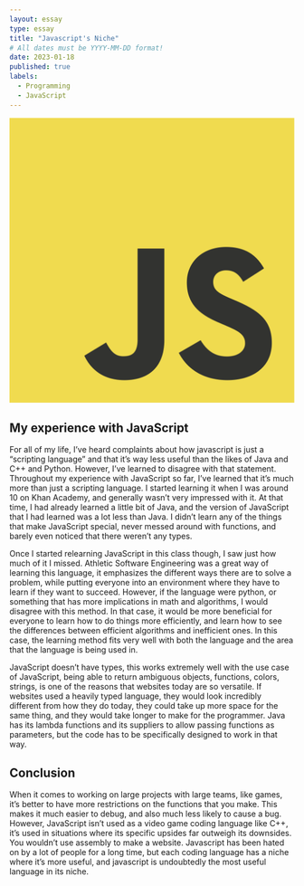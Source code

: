 ```yaml
---
layout: essay
type: essay
title: "Javascript's Niche"
# All dates must be YYYY-MM-DD format!
date: 2023-01-18
published: true
labels:
  - Programming
  - JavaScript
---
```


<img class="img-fluid" src="../img/JavaScript-logo.png"></img>
## My experience with JavaScript
  For all of my life, I’ve heard complaints about how javascript is just a “scripting language” and that it’s way less useful than the likes of Java and C++ and Python. However, I’ve learned to disagree with that statement. Throughout my experience with JavaScript so far, I’ve learned that it’s much more than just a scripting language. I started learning it when I was around 10 on Khan Academy, and generally wasn’t very impressed with it. At that time, I had already learned a little bit of Java, and the version of JavaScript that I had learned was a lot less than Java. I didn’t learn any of the things that make JavaScript special, never messed around with functions, and barely even noticed that there weren’t any types. 

  Once I started relearning JavaScript in this class though, I saw just how much of it I missed. Athletic Software Engineering was a great way of learning this language, it emphasizes the different ways there are to solve a problem, while putting everyone into an environment where they have to learn if they want to succeed. However, if the language were python, or something that has more implications in math and algorithms, I would disagree with this method. In that case, it would be more beneficial for everyone to learn how to do things more efficiently, and learn how to see the differences between efficient algorithms and inefficient ones. In this case, the learning method fits very well with both the language and the area that the language is being used in. 

  JavaScript doesn’t have types, this works extremely well with the use case of JavaScript, being able to return ambiguous objects, functions, colors, strings, is one of the reasons that websites today are so versatile. If websites used a heavily typed language, they would look incredibly different from how they do today, they could take up more space for the same thing, and they would take longer to make for the programmer. Java has its lambda functions and its suppliers to allow passing functions as parameters, but the code has to be specifically designed to work in that way. 
## Conclusion
  When it comes to working on large projects with large teams, like games, it’s better to have more restrictions on the functions that you make. This makes it much easier to debug, and also much less likely to cause a bug. However, JavaScript isn’t used as a video game coding language like C++, it’s used in situations where its specific upsides far outweigh its downsides. You wouldn’t use assembly to make a website. Javascript has been hated on by a lot of people for a long time, but each coding language has a niche where it’s more useful, and javascript is undoubtedly the most useful language in its niche.

